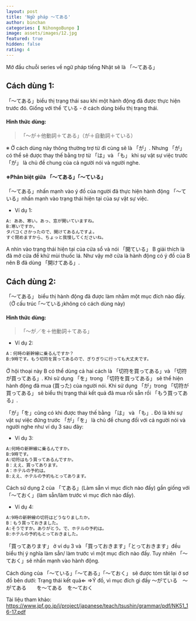 ```yaml
---
layout: post
title: 'Ngữ pháp ～てある'
author: binchan
categories: [ NihongoBunpo ]
image: assets/images/12.jpg
featured: true
hidden: false
rating: 4
---
```

Mở đầu chuỗi series về ngữ pháp tiếng Nhật sẽ là 「～てある」

## Cách dùng 1:
「～てある」biểu thị trạng thái sau khi một hành động đã được thực hiện trước đó.
Giống với thể ている - ở cách dùng biểu thị trạng thái.
#### Hình thức dùng:

> 「～が＋他動詞＋てある」（が＋自動詞＋ている）

※ Ở cách dùng này thông thường trợ từ đi cùng sẽ là 「が」.
Nhưng 「が」 có thể sẽ được thay thế bằng trợ từ 「は」và 「も」 khi sự vật sự việc trước 「が」 là chủ đề chung của cả người nói và người nghe.

#### ※Phân biệt giữa 「～てある」「～ている」
「～てある」nhấn mạnh vào ý đồ của người đã thực hiện hành động
「～ている」nhấn mạnh vào trạng thái hiện tại của sự vật sự việc.

- Ví dụ 1:

```html
A: ああ、寒い。あっ、窓が開いていますね。
B:寒いですか。
タバコくさかったので、開けてあるんですよ。
すぐ閉めますから、ちょっと我慢してくださいね。
```

A nhìn vào trạng thái hiện tại của cửa sổ và nói 「開ている」
B giải thích là đã mở cửa để khử mùi thuốc lá.
Như vậy mở cửa là hành động có ý đồ của B nên B đã dùng 「開けてある」.

## Cách dùng 2:
「～てある」 biểu thị hành động đã được làm nhằm một mục đích nào đấy.
（Ở cấu trúc ｢～ている｣không có cách dùng này)

#### Hình thức dùng:

> 「～が／を＋他動詞＋てある」

- Ví dụ 2:

```html
A：何時の新幹線に乗るんですか？
B:9時です。もう切符を買ってあるので、ぎりぎりに行っても大丈夫です。
```

Ở hội thoại này B có thể dùng cả hai cách là 「切符を買ってある」và 「切符が買ってある」.
Khi sử dụng 「を」trong 「切符を買ってある」 sẽ thể hiện hành động đã mua (買った) của người nói.
Khi sử dụng 「が」trong 「切符が買ってある」 sẽ biểu thị trạng thái kết quả đã mua rồi sẵn rồi 「もう買ってある」.

「が」「を」cũng có khi được thay thế bằng 「は」 và 「も」.
Đó là khi sự vật sự việc đứng trước 「が」「を」 là chủ đề chung đối với cả người nói và người nghe như ví dụ 3 sau đây:
- Ví dụ 3:

```html
A:何時の新幹線に乗るんですか。
B:9時です。
A:切符はもう買ってあるんですか。
B：ええ、買ってあります。
A：ホテルの予約は。
B:ええ、ホテルの予約もとってあります。
```

Cách sử dụng 2 của 「てある」(Làm sẵn vì mục đích nào đấy) gần giống với 「～ておく」(làm sẵn/làm trước vì mục đích nào đấy).

- Ví dụ 4:

```html
A:9時の新幹線の切符はどうなりましたか。
B：もう買っておきました。
A:そうですか。ありがとう。で、ホテルの予約は。
B:ホテルの予約もとっておきました。
```

「買ってあります」 ở ví dụ 3 và 「買っておきます」「とっておきます」đều biểu thị ý nghĩa làm sẵn/ làm trước vì một mục đích nào đấy.
Tuy nhiên 「～ておく」sẽ nhấn mạnh vào hành động.

Cách dùng của 「～ている」｢～てある｣「～ておく」 sẽ được tóm tắt lại ở sơ đồ bên dưới:
Trạng thái kết quả⇐		⇒Ý đồ, vì mục đích  gì đấy
～がている　～がてある　　を～てある　を～ておく

Tài liệu tham khảo:
https://www.jpf.go.jp/j/project/japanese/teach/tsushin/grammar/pdf/NK51_16-17.pdf
